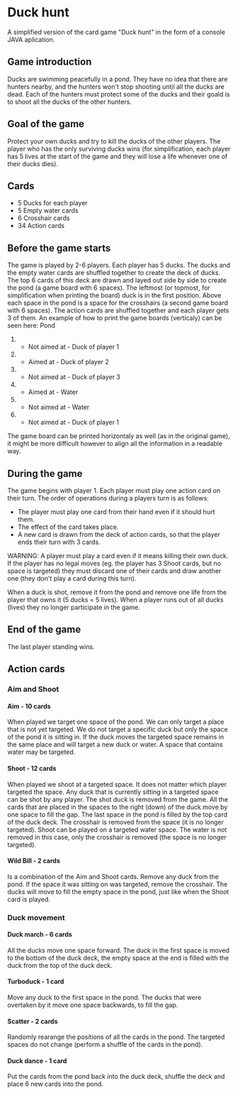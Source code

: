 # Duck hunt

A simplified version of the card game "Duck hunt" in the form of a console JAVA aplication.

## Game introduction
Ducks are swimming peacefully in a pond. They have no idea that there are hunters nearby, and the hunters won't stop shooting until all the ducks are dead. Each of the hunters must protect some of the ducks and their goald is to shoot all the ducks of the other hunters.

## Goal of the game
Protect your own ducks and try to kill the ducks of the other players. The player who has the only surviving ducks wins (for simplification, each player has 5 lives at the start of the game and they will lose a life whenever one of their ducks dies).

## Cards
* 5 Ducks for each player
* 5 Empty water cards
* 6 Crosshair cards
* 34 Action cards

## Before the game starts
The game is played by 2-6 players. Each player has 5 ducks. The ducks and the empty water cards are shuffled together to create the deck of ducks. The top 6 cards of this deck are drawn and layed out side by side to create the pond (a game board with 6 spaces). The leftmost (or topmost, for simplification when printing the board) duck is in the first position. Above each space in the pond is a space for the crosshairs (a second game board with 6 spaces).
The action cards are shuffled together and each player gets 3 of them.
An example of how to print the game boards (verticaly) can be seen here:
Pond
1. - Not aimed at - Duck of player 1
2. - Aimed at - Duck of player 2
3. - Not aimed at - Duck of player 3
4. - Aimed at - Water
5. - Not aimed at - Water
6. - Not aimed at - Duck of player 1

The game board can be printed horizontaly as well (as in the original game), it might be more difficult however to align all the information in a readable way.

## During the game
The game begins with player 1. Each player must play one action card on their turn. The order of operations during a players turn is as follows:
* The player must play one card from their hand even if it should hurt them.
* The effect of the card takes place.
* A new card is drawn from the deck of action cards, so that the player ends their turn with 3 cards.

WARNING: A player must play a card even if it means killing their own duck. If the player has no legal moves (eg. the player has 3 Shoot cards, but no space is targeted) they must discard one of their cards and draw another one (they don't play a card during this turn).

When a duck is shot, remove it from the pond and remove one life from the player that owns it (5 ducks = 5 lives). When a player runs out of all ducks (lives) they no longer participate in the game.

## End of the game
The last player standing wins.

## Action cards
### Aim and Shoot
#### Aim - 10 cards
When played we target one space of the pond. We can only target a place that is not yet targeted. We do not target a specific duck but only the space of the pond it is sitting in. If the duck moves the targeted space remains in the same place and will target a new duck or water. A space that contains water may be targeted.

#### Shoot - 12 cards
When played we shoot at a targeted space. It does not matter which player targeted the space. Any duck that is currently sitting in a targeted space can be shot by any player. The shot duck is removed from the game. All the cards that are placed in the spaces to the right (down) of the duck move by one space to fill the gap. The last space in the pond is filled by the top card of the duck deck. The crosshair is removed from the space (it is no longer targeted). Shoot can be played on a targeted water space. The water is not removed in this case, only the crosshair is removed (the space is no longer targeted).

#### Wild Bill - 2 cards
Is a combination of the Aim and Shoot cards. Remove any duck from the pond. If the space it was sitting on was targeted, remove the crosshair. The ducks will move to fill the empty space in the pond, just like when the Shoot card is played.

### Duck movement
#### Duck march - 6 cards
All the ducks move one space forward. The duck in the first space is moved to the bottom of the duck deck, the empty space at the end is filled with the duck from the top of the duck deck.

#### Turboduck - 1 card
Move any duck to the first space in the pond. The ducks that were overtaken by it move one space backwards, to fill the gap.

#### Scatter - 2 cards
Randomly rearange the positions of all the cards in the pond. The targeted spaces do not change (perform a shuffle of the cards in the pond).

#### Duck dance - 1 card
Put the cards from the pond back into the duck deck, shuffle the deck and place 6 new cards into the pond.
